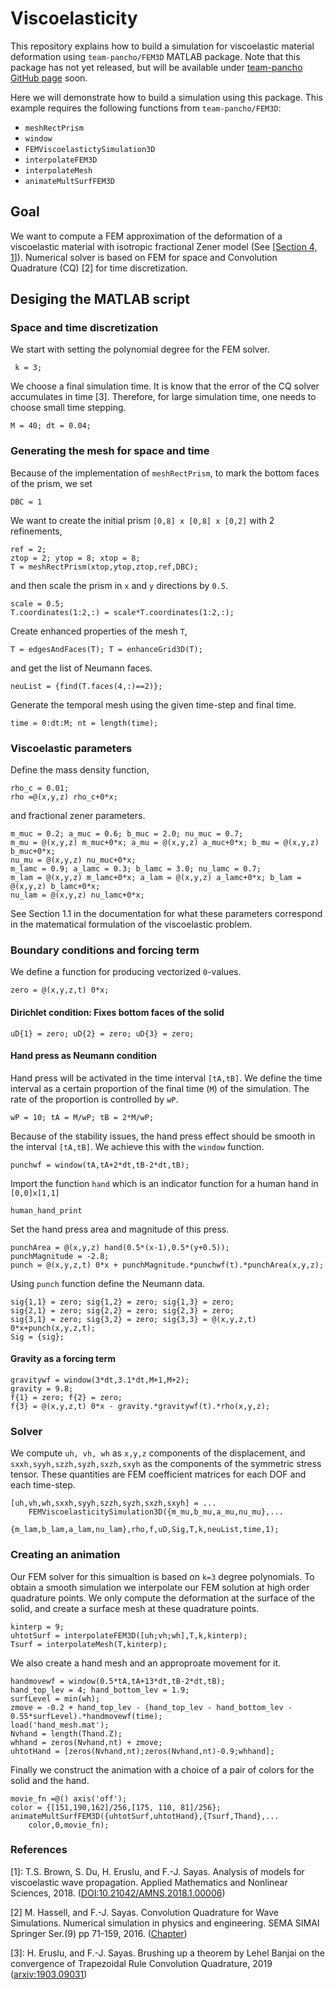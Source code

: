 # Viscoelasticity
This repository explains how to build a simulation for viscoelastic material deformation using `team-pancho/FEM3D` MATLAB package. Note that this package has not yet released, but will be available under [team-pancho GitHub page](https://github.com/team-pancho) soon.

Here we will demonstrate how to build a simulation using this package. This example requires the following functions from `team-pancho/FEM3D`:
* `meshRectPrism`
* `window`
* `FEMViscoelastictySimulation3D`
* `interpolateFEM3D`
* `interpolateMesh`
* `animateMultSurfFEM3D`

## Goal
We want to compute a FEM approximation of the deformation of a viscoelastic material with isotropic fractional Zener model (See \[[Section 4, 1](https://github.com/heruslu/Viscoelasticity/blob/master/README.md#references)\]).
Numerical solver is based on FEM for space and Convolution Quadrature (CQ) \[2\] for time discretization.

## Desiging the MATLAB script

### Space and time discretization
We start with setting the polynomial degree for the FEM solver. 

`` k = 3;``

We choose a final simulation time. It is know that the error of the CQ solver accumulates in time \[3\]. Therefore, for large simulation time, one needs to choose small time stepping.

``
M = 40;
dt = 0.04;
``

### Generating the mesh for space and time
Because of the implementation of `meshRectPrism`, to mark the bottom faces of the prism, we set
 
``DBC = 1``
 
We want to create the initial prism `[0,8] x [0,8] x [0,2]` with 2 refinements,
 
```
ref = 2;
ztop = 2; ytop = 8; xtop = 8;
T = meshRectPrism(xtop,ytop,ztop,ref,DBC);
```
and then scale the prism in `x` and `y` directions by `0.5`.
```
scale = 0.5; 
T.coordinates(1:2,:) = scale*T.coordinates(1:2,:);
```
Create enhanced properties of the mesh `T`,
```
T = edgesAndFaces(T); T = enhanceGrid3D(T);
```
and get the list of Neumann faces.
```
neuList = {find(T.faces(4,:)==2)};
```

Generate the temporal mesh using the given time-step and final time.
```
time = 0:dt:M; nt = length(time);
```

### Viscoelastic parameters
Define the mass density function,
```
rho_c = 0.01;
rho =@(x,y,z) rho_c+0*x;
```
and fractional zener parameters.
```
m_muc = 0.2; a_muc = 0.6; b_muc = 2.0; nu_muc = 0.7; 
m_mu = @(x,y,z) m_muc+0*x; a_mu = @(x,y,z) a_muc+0*x; b_mu = @(x,y,z) b_muc+0*x;
nu_mu = @(x,y,z) nu_muc+0*x;
m_lamc = 0.9; a_lamc = 0.3; b_lamc = 3.0; nu_lamc = 0.7;
m_lam = @(x,y,z) m_lamc+0*x; a_lam = @(x,y,z) a_lamc+0*x; b_lam = @(x,y,z) b_lamc+0*x;
nu_lam = @(x,y,z) nu_lamc+0*x;
```
See Section 1.1 in the documentation for what these parameters correspond in the matematical formulation of the viscoelastic problem. 

### Boundary conditions and forcing term
We define a function for producing vectorized `0`-values.
```
zero = @(x,y,z,t) 0*x;
```
#### Dirichlet condition: Fixes bottom faces of the solid
```
uD{1} = zero; uD{2} = zero; uD{3} = zero;
```
#### Hand press as Neumann condition
Hand press will be activated in the time interval `[tA,tB]`. We define the time interval as a certain proportion of the final time (`M`) of the simulation. The rate of the proportion is controlled by `wP`.
```
wP = 10; tA = M/wP; tB = 2*M/wP;
```
Because of the stability issues, the hand press effect should be smooth in the interval `[tA,tB]`. We achieve this with the `window` function.
```
punchwf = window(tA,tA+2*dt,tB-2*dt,tB);
```
Import the function `hand` which is an indicator function for a human hand in `[0,0]x[1,1]`
```
human_hand_print
```
Set the hand press area and magnitude of this press.
```
punchArea = @(x,y,z) hand(0.5*(x-1),0.5*(y+0.5));
punchMagnitude = -2.8;
punch = @(x,y,z,t) 0*x + punchMagnitude.*punchwf(t).*punchArea(x,y,z);
```
Using `punch` function define the Neumann data.
```
sig{1,1} = zero; sig{1,2} = zero; sig{1,3} = zero;
sig{2,1} = zero; sig{2,2} = zero; sig{2,3} = zero; 
sig{3,1} = zero; sig{3,2} = zero; sig{3,3} = @(x,y,z,t) 0*x+punch(x,y,z,t);
Sig = {sig};
```

#### Gravity as a forcing term
```
gravitywf = window(3*dt,3.1*dt,M+1,M+2);
gravity = 9.8;
f{1} = zero; f{2} = zero; 
f{3} = @(x,y,z,t) 0*x - gravity.*gravitywf(t).*rho(x,y,z);
```

### Solver
We compute `uh, vh, wh` as `x,y,z` components of the displacement, and `sxxh,syyh,szzh,syzh,sxzh,sxyh` as the components of the symmetric stress tensor. These quantities are FEM coefficient matrices for each DOF and each time-step.
```
[uh,vh,wh,sxxh,syyh,szzh,syzh,sxzh,sxyh] = ...
    FEMViscoelasticitySimulation3D({m_mu,b_mu,a_mu,nu_mu},...
                    {m_lam,b_lam,a_lam,nu_lam},rho,f,uD,Sig,T,k,neuList,time,1);
```

### Creating an animation
Our FEM solver for this simualtion is based on `k=3` degree polynomials. To obtain a smooth simulation we interpolate our FEM solution at high order quadrature points. We only compute the deformation at the surface of the solid, and create a surface mesh at these quadrature points.
```
kinterp = 9;
uhtotSurf = interpolateFEM3D([uh;vh;wh],T,k,kinterp);
Tsurf = interpolateMesh(T,kinterp);
```
We also create a hand mesh and an approproate movement for it.
```
handmovewf = window(0.5*tA,tA+13*dt,tB-2*dt,tB);
hand_top_lev = 4; hand_bottom_lev = 1.9;
surfLevel = min(wh);
zmove = -0.2 + hand_top_lev - (hand_top_lev - hand_bottom_lev - 0.55*surfLevel).*handmovewf(time);
load('hand_mesh.mat');
Nvhand = length(Thand.Z);
whhand = zeros(Nvhand,nt) + zmove;
uhtotHand = [zeros(Nvhand,nt);zeros(Nvhand,nt)-0.9;whhand];
```
Finally we construct the animation with a choice of a pair of colors for the solid and the hand.
```
movie_fn =@() axis('off');
color = {[151,190,162]/256,[175, 110, 81]/256};
animateMultSurfFEM3D({uhtotSurf,uhtotHand},{Tsurf,Thand},...
    color,0,movie_fn);
```

### References
\[1\]: T.S. Brown, S. Du, H. Eruslu, and F.-J. Sayas. Analysis of models for viscoelastic wave propagation. Applied Mathematics and Nonlinear Sciences, 2018. ([DOI:10.21042/AMNS.2018.1.00006](https://doi.org/10.1093/imanum/drx079))

\[2\] M. Hassell, and F.-J. Sayas. Convolution Quadrature for Wave Simulations. Numerical simulation in physics and engineering. SEMA SIMAI Springer Ser.(9) pp 71-159, 2016. ([Chapter](https://link-springer-com.udel.idm.oclc.org/chapter/10.1007/978-3-319-32146-2_2))

\[3\]: H. Eruslu, and F.-J. Sayas. Brushing up a theorem by Lehel Banjai on the convergence of Trapezoidal Rule Convolution Quadrature, 2019 ([arxiv:1903.09031](https://arxiv.org/abs/1903.09031))
